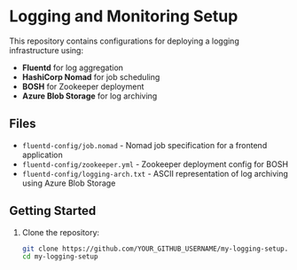 # Logging and Monitoring Setup

This repository contains configurations for deploying a logging infrastructure using:

- **Fluentd** for log aggregation
- **HashiCorp Nomad** for job scheduling
- **BOSH** for Zookeeper deployment
- **Azure Blob Storage** for log archiving

## Files
- `fluentd-config/job.nomad` - Nomad job specification for a frontend application
- `fluentd-config/zookeeper.yml` - Zookeeper deployment config for BOSH
- `fluentd-config/logging-arch.txt` - ASCII representation of log archiving using Azure Blob Storage

## Getting Started

1. Clone the repository:
   ```bash
   git clone https://github.com/YOUR_GITHUB_USERNAME/my-logging-setup.git
   cd my-logging-setup

